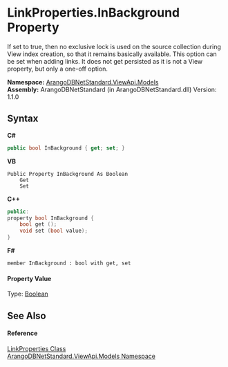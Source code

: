 # LinkProperties.InBackground Property 
 

If set to true, then no exclusive lock is used on the source collection during View index creation, so that it remains basically available. This option can be set when adding links. It does not get persisted as it is not a View property, but only a one-off option.

**Namespace:**&nbsp;<a href="23bbeb16-c099-4f2c-4dad-2e67e1a19df4">ArangoDBNetStandard.ViewApi.Models</a><br />**Assembly:**&nbsp;ArangoDBNetStandard (in ArangoDBNetStandard.dll) Version: 1.1.0

## Syntax

**C#**<br />
``` C#
public bool InBackground { get; set; }
```

**VB**<br />
``` VB
Public Property InBackground As Boolean
	Get
	Set
```

**C++**<br />
``` C++
public:
property bool InBackground {
	bool get ();
	void set (bool value);
}
```

**F#**<br />
``` F#
member InBackground : bool with get, set

```


#### Property Value
Type: <a href="https://docs.microsoft.com/dotnet/api/system.boolean" target="_blank" rel="noopener noreferrer">Boolean</a>

## See Also


#### Reference
<a href="93d84450-61da-a2a6-d3c2-40870e849ae0">LinkProperties Class</a><br /><a href="23bbeb16-c099-4f2c-4dad-2e67e1a19df4">ArangoDBNetStandard.ViewApi.Models Namespace</a><br />
